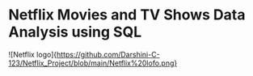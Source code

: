 # Netflix Movies and TV Shows Data Analysis using SQL
![Netflix logo]{https://github.com/Darshini-C-123/Netflix_Project/blob/main/Netflix%20lofo.png}
